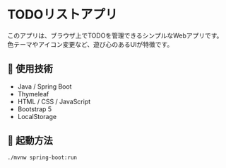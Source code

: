 # TODOリストアプリ

このアプリは、ブラウザ上でTODOを管理できるシンプルなWebアプリです。  
色テーマやアイコン変更など、遊び心のあるUIが特徴です。

## 🔧 使用技術

- Java / Spring Boot
- Thymeleaf
- HTML / CSS / JavaScript
- Bootstrap 5
- LocalStorage

## 🚀 起動方法

```bash,PowerShell
./mvnw spring-boot:run
